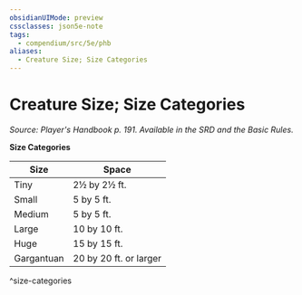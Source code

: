 ```yaml
---
obsidianUIMode: preview
cssclasses: json5e-note
tags:
  - compendium/src/5e/phb
aliases:
  - Creature Size; Size Categories
---
```

# Creature Size; Size Categories
*Source: Player's Handbook p. 191. Available in the SRD and the Basic Rules.* 

**Size Categories**

| Size | Space |
|------|-------|
| Tiny | 2½ by 2½ ft. |
| Small | 5 by 5 ft. |
| Medium | 5 by 5 ft. |
| Large | 10 by 10 ft. |
| Huge | 15 by 15 ft. |
| Gargantuan | 20 by 20 ft. or larger |
^size-categories
